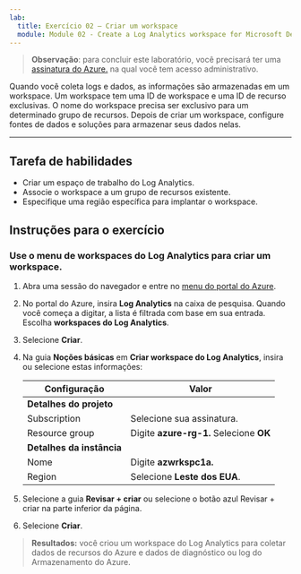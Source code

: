 ```yaml
---
lab:
  title: Exercício 02 – Criar um workspace
  module: Module 02 - Create a Log Analytics workspace for Microsoft Defender for Cloud
---
```



>**Observação**: para concluir este laboratório, você precisará ter uma [assinatura do Azure.](https://azure.microsoft.com/en-us/free/?azure-portal=true) na qual você tem acesso administrativo. 


Quando você coleta logs e dados, as informações são armazenadas em um workspace. Um workspace tem uma ID de workspace e uma ID de recurso exclusivas. O nome do workspace precisa ser exclusivo para um determinado grupo de recursos. Depois de criar um workspace, configure fontes de dados e soluções para armazenar seus dados nelas. 

---

## Tarefa de habilidades

- Criar um espaço de trabalho do Log Analytics.
- Associe o workspace a um grupo de recursos existente.
- Especifique uma região específica para implantar o workspace.

## Instruções para o exercício 

### Use o menu de workspaces do Log Analytics para criar um workspace.

1. Abra uma sessão do navegador e entre no [menu do portal do Azure](https://portal.azure.com/).
   
2. No portal do Azure, insira **Log Analytics** na caixa de pesquisa. Quando você começa a digitar, a lista é filtrada com base em sua entrada. Escolha **workspaces do Log Analytics**.

4. Selecione **Criar**.

5. Na guia **Noções básicas** em **Criar workspace do Log Analytics**, insira ou selecione estas informações:
   
   |Configuração|Valor|
   |---|---|
   |**Detalhes do projeto**|
   |Subscription|Selecione sua assinatura.|
   |Resource group|Digite **azure-rg-1.** Selecione **OK**|
   |**Detalhes da instância**|
   |Nome|Digite **azwrkspc1a.**|
   |Region|Selecione **Leste dos EUA**.|

6. Selecione a guia **Revisar + criar** ou selecione o botão azul Revisar + criar na parte inferior da página.
  
8. Selecione **Criar**.

> **Resultados:** você criou um workspace do Log Analytics para coletar dados de recursos do Azure e dados de diagnóstico ou log do Armazenamento do Azure.
